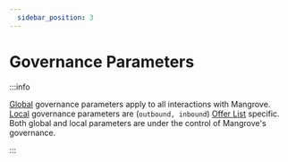 ```yaml
---
  sidebar_position: 3
---
```


# Governance Parameters

:::info 

[Global](global-variables.md) governance parameters apply to all interactions with Mangrove. [Local](./local-variables.md) governance parameters are (`outbound, inbound`) [Offer List](../taking-and-making-offers/offer-list.md) specific. Both global and local parameters are under the control of Mangrove's governance.

:::
